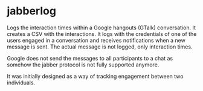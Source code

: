 # jabberlog

Logs the interaction times within a Google hangouts (GTalk) conversation. It creates a CSV with the interactions. 
It logs with the credentials of one of the users engaged in a conversation and receives notifications when a new message is sent. The actual message is not logged, only interaction times.

Google does not send the messages to all participants to a chat as somehow the jabber protocol is not fully supported anymore.

It was initially designed as a way of tracking engagement between two individuals.

